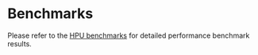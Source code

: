 # Benchmarks

Please refer to the [HPU benchmarks](../../getting_started/benchmarks/hpu/README.md) for detailed performance benchmark results.
